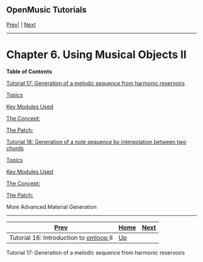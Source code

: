OpenMusic Tutorials  
---  
[Prev](tut.gen.16)| | [Next](tut.gen.17)  
  
* * *

# Chapter 6. Using Musical Objects II

 **Table of Contents**

[Tutorial 17: Generation of a melodic sequence from harmonic
reservoirs](tut.gen.17)

    

[Topics](tut.gen.17#AEN3812)

[Key Modules Used](tut.gen.17#AEN3817)

[The Concept:](tut.gen.17#AEN3826)

[The Patch:](tut.gen.17#AEN3837)

[Tutorial 18: Generation of a note sequence by interpolation between two
chords](tut.gen.18)

    

[Topics](tut.gen.18#AEN3886)

[Key Modules Used](tut.gen.18#AEN3889)

[The Concept:](tut.gen.18#AEN3904)

[The Patch:](tut.gen.18#AEN3907)

More Advanced Material Generation

* * *

[Prev](tut.gen.16)| [Home](index)| [Next](tut.gen.17)  
---|---|---  
Tutorial 16: Introduction to [ omloop ](omloop) II| [Up](tut.gen)|
Tutorial 17: Generation of a melodic sequence from harmonic reservoirs

